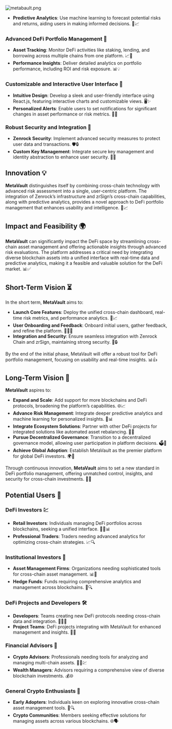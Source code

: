 ![metabault.png](https://cdn.dorahacks.io/static/files/1916760de66a8ddc9014e3440eba92c6.png)
- **Predictive Analytics**: Use machine learning to forecast potential risks and returns, aiding users in making informed decisions. 🤖📈

### Advanced DeFi Portfolio Management 📑
- **Asset Tracking**: Monitor DeFi activities like staking, lending, and borrowing across multiple chains from one platform. 📈🔗
- **Performance Insights**: Deliver detailed analytics on portfolio performance, including ROI and risk exposure. 📊💡

### Customizable and Interactive User Interface 🎨
- **Intuitive Design**: Develop a sleek and user-friendly interface using React.js, featuring interactive charts and customizable views. 🖥️✨
- **Personalized Alerts**: Enable users to set notifications for significant changes in asset performance or risk metrics. 📲🔔

### Robust Security and Integration 🔐
- **Zenrock Security**: Implement advanced security measures to protect user data and transactions. 🛡️🔒
- **Custom Key Management**: Integrate secure key management and identity abstraction to enhance user security. 🔑🔧

## Innovation 💡

**MetaVault** distinguishes itself by combining cross-chain technology with advanced risk assessment into a single, user-centric platform. The integration of Zenrock’s infrastructure and zrSign’s cross-chain capabilities, along with predictive analytics, provides a novel approach to DeFi portfolio management that enhances usability and intelligence. 🌟📈

## Impact and Feasibility 🌍

**MetaVault** can significantly impact the DeFi space by streamlining cross-chain asset management and offering actionable insights through advanced risk evaluations. The platform addresses a critical need by integrating diverse blockchain assets into a unified interface with real-time data and predictive analytics, making it a feasible and valuable solution for the DeFi market. 📊✅

## Short-Term Vision ⏳

In the short term, **MetaVault** aims to:
- **Launch Core Features**: Deploy the unified cross-chain dashboard, real-time risk metrics, and performance analytics. 🚀📈
- **User Onboarding and Feedback**: Onboard initial users, gather feedback, and refine the platform. 🧑‍💻📢
- **Integration and Security**: Ensure seamless integration with Zenrock Chain and zrSign, maintaining strong security. 🔗🔒

By the end of the initial phase, MetaVault will offer a robust tool for DeFi portfolio management, focusing on usability and real-time insights. 📊👍

## Long-Term Vision 🌟

**MetaVault** aspires to:
- **Expand and Scale**: Add support for more blockchains and DeFi protocols, broadening the platform’s capabilities. 🌐📈
- **Advance Risk Management**: Integrate deeper predictive analytics and machine learning for personalized insights. 🤖📊
- **Integrate Ecosystem Solutions**: Partner with other DeFi projects for integrated solutions like automated asset rebalancing. 🤝🔗
- **Pursue Decentralized Governance**: Transition to a decentralized governance model, allowing user participation in platform decisions. 🗳️🔄
- **Achieve Global Adoption**: Establish MetaVault as the premier platform for global DeFi investors. 🌍🚀

Through continuous innovation, **MetaVault** aims to set a new standard in DeFi portfolio management, offering unmatched control, insights, and security for cross-chain investments. 🌟🔝

## Potential Users 🎯

### DeFi Investors 💹
- **Retail Investors**: Individuals managing DeFi portfolios across blockchains, seeking a unified interface. 🧑‍💼📊
- **Professional Traders**: Traders needing advanced analytics for optimizing cross-chain strategies. 📈🔍

### Institutional Investors 🏦
- **Asset Management Firms**: Organizations needing sophisticated tools for cross-chain asset management. 📊🏢
- **Hedge Funds**: Funds requiring comprehensive analytics and management across blockchains. 💼🔍

### DeFi Projects and Developers 🛠️
- **Developers**: Teams creating new DeFi protocols needing cross-chain data and integration. 👨‍💻🔗
- **Project Teams**: DeFi projects integrating with MetaVault for enhanced management and insights. 🚀🤝

### Financial Advisors 💼
- **Crypto Advisors**: Professionals needing tools for analyzing and managing multi-chain assets. 🧑‍💼💹
- **Wealth Managers**: Advisors requiring a comprehensive view of diverse blockchain investments. 💰🌐

### General Crypto Enthusiasts 🌟
- **Early Adopters**: Individuals keen on exploring innovative cross-chain asset management tools. 🚀🔍
- **Crypto Communities**: Members seeking effective solutions for managing assets across various blockchains. 🌐🗣️